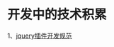 # 开发中的技术积累

1、[jquery插件开发规范](https://github.com/woodens/experience/blob/master/jquery%E6%8F%92%E4%BB%B6%E5%BC%80%E5%8F%91%E8%A7%84%E8%8C%83.txt)
